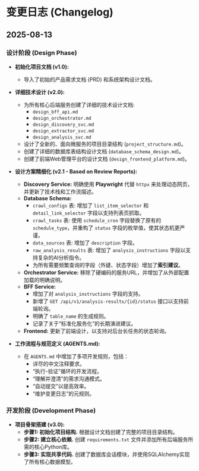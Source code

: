 # 变更日志 (Changelog)

## 2025-08-13

### 设计阶段 (Design Phase)

- **初始化项目文档 (v1.0):**
  - 导入了初始的产品需求文档 (PRD) 和系统架构设计文档。

- **详细技术设计 (v2.0):**
  - 为所有核心后端服务创建了详细的技术设计文档:
    - `design_bff_api.md`
    - `design_orchestrator.md`
    - `design_discovery_svc.md`
    - `design_extractor_svc.md`
    - `design_analysis_svc.md`
  - 设计了全新的、面向微服务的项目目录结构 (`project_structure.md`)。
  - 创建了详细的数据库表结构设计文档 (`database_schema_design.md`)。
  - 创建了前端Web管理平台的设计文档 (`design_frontend_platform.md`)。

- **设计方案精细化 (v2.1 - Based on Review Reports):**
  - **Discovery Service:** 明确使用 **Playwright** 代替 `httpx` 来处理动态网页，并更新了技术栈和工作流描述。
  - **Database Schema:**
    - `crawl_configs` 表: 增加了 `list_item_selector` 和 `detail_link_selector` 字段以支持列表页抓取。
    - `crawl_tasks` 表: 使用 `schedule_cron` 字段替换了原有的 `schedule_type`，并重构了 `status` 字段的枚举值，使其状态机更严谨。
    - `data_sources` 表: 增加了 `description` 字段。
    - `raw_analysis_results` 表: 增加了 `analysis_instructions` 字段以支持复杂的AI分析指令。
    - 为所有需要频繁查询的字段（外键、状态字段）增加了**索引建议**。
  - **Orchestrator Service:** 移除了硬编码的服务URL，并增加了从外部配置加载的明确说明。
  - **BFF Service:**
    - 增加了对 `analysis_instructions` 字段的支持。
    - 新增了 `GET /api/v1/analysis-results/{id}/status` 接口以支持前端轮询。
    - 明确了 `table_name` 的生成规则。
    - 记录了关于“标准化服务化”的长期演进建议。
  - **Frontend:** 更新了前端设计，以支持对后台长任务的状态轮询。

- **工作流程与规范定义 (AGENTS.md):**
  - 在 `AGENTS.md` 中增加了多项开发规则，包括：
    - 详尽的中文注释要求。
    - “执行-验证”循环的开发流程。
    - “理解并澄清”的需求沟通模式。
    - “自动提交”以提高效率。
    - “维护变更日志”的元规则。

### 开发阶段 (Development Phase)

- **项目骨架搭建 (v3.0):**
  - **步骤1: 初始化项目结构.** 根据设计文档创建了完整的项目目录结构。
  - **步骤2: 建立核心依赖.** 创建 `requirements.txt` 文件并添加所有后端服务所需的核心Python库。
  - **步骤3: 实现共享代码.** 创建了数据库会话模块，并使用SQLAlchemy实现了所有核心数据模型。
